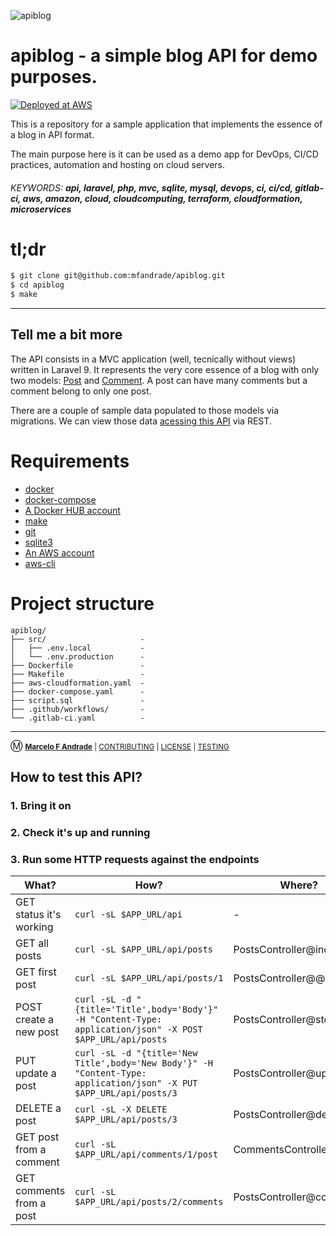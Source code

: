 ![apiblog](https://gitlab.com/uploads/-/system/project/avatar/39576926/apiblog.png?width=96)
# apiblog - a simple blog API for demo purposes.

[![Deployed at AWS](https://img.shields.io/website-up-down-green-red/http/stack-ecsal-ad2c33tf7ncr-2140941407.us-east-1.elb.amazonaws.com.svg)]( http://stack-ecsal-ad2c33tf7ncr-2140941407.us-east-1.elb.amazonaws.com/api/posts/2/comments)


This is a repository for a sample application that implements the essence
of a blog in API format.

The main purpose here is it can be used as a demo app for DevOps, CI/CD
practices, automation and hosting on cloud servers.

###### KEYWORDS: **api, laravel, php, mvc, sqlite, mysql, devops, ci, ci/cd, gitlab-ci, aws, amazon, cloud, cloudcomputing, terraform, cloudformation, microservices**

# tl;dr

```bash
$ git clone git@github.com:mfandrade/apiblog.git
$ cd apiblog
$ make
```
----------

## Tell me a bit more

The API consists in a MVC application (well, tecnically without
views) written in Laravel 9.  It represents the very core essence
of a blog with only two models: [Post](app/Models/Post.php) and
[Comment](app/Models/Comment.php).  A post can have many comments but
a comment belong to only one post.

There are a couple of sample data populated to those models via
migrations.  We can view those data [acessing this API](TESTING.md)
via REST.

# Requirements

* [docker](https://docs.docker.com/desktop/install/linux-install/)
* [docker-compose](https://github.com/docker/compose/releases)
* [A Docker HUB account](https://hub.docker.com/signup)
* [make](https://www.gnu.org/software/make/)
* [git](https://git-scm.com/book/en/v2/Getting-Started-Installing-Git)
* [sqlite3](https://www.sqlite.org/download.html)
* [An AWS account](https://aws.amazon.com/resources/create-account/)
* [aws-cli](https://docs.aws.amazon.com/cli/latest/userguide/getting-started-install.html)

# Project structure

```
apiblog/
├── src/                     -
│   ├── .env.local           -
│   └── .env.production      -
├── Dockerfile               -
├── Makefile                 -
├── aws-cloudformation.yaml  -
├── docker-compose.yaml      -
├── script.sql               -
├── .github/workflows/       -
└── .gitlab-ci.yaml          -
```

----------
&#x24C2; <small><strong><a href="https://about.me/mfandrade">Marcelo F Andrade</strong></a> | <a href="CONTRIBUTING">CONTRIBUTING</a> | <a href="LICENSE">LICENSE</a> | <a href="TESTING.md">TESTING</a></small>
## How to test this API?

### 1. Bring it on

### 2. Check it's up and running

### 3. Run some HTTP requests against the endpoints

|What?  |How?   |Where? |
|---	|---	|---	|
|GET status it's working   	|`curl -sL $APP_URL/api`   	|-   	|
|GET all posts   	|`curl -sL $APP_URL/api/posts`   	|PostsController@index   	|
|GET first post   	|`curl -sL $APP_URL/api/posts/1`   	|PostsController@@show   	|
|POST create a new post   	|`curl -sL -d "{title='Title',body='Body'}" -H "Content-Type: application/json" -X POST $APP_URL/api/posts`   	|PostsController@store   	|
|PUT update a post   	|`curl -sL -d "{title='New Title',body='New Body'}" -H "Content-Type: application/json" -X PUT $APP_URL/api/posts/3`   	|PostsController@update   	|
|DELETE a post   	|`curl -sL -X DELETE $APP_URL/api/posts/3`   	|PostsController@destroy   	|
|GET post from a comment   	|`curl -sL $APP_URL/api/comments/1/post`   	|CommentsController@post   	|
|GET comments from a post   	|`curl -sL $APP_URL/api/posts/2/comments`   	|PostsController@comments   	|
